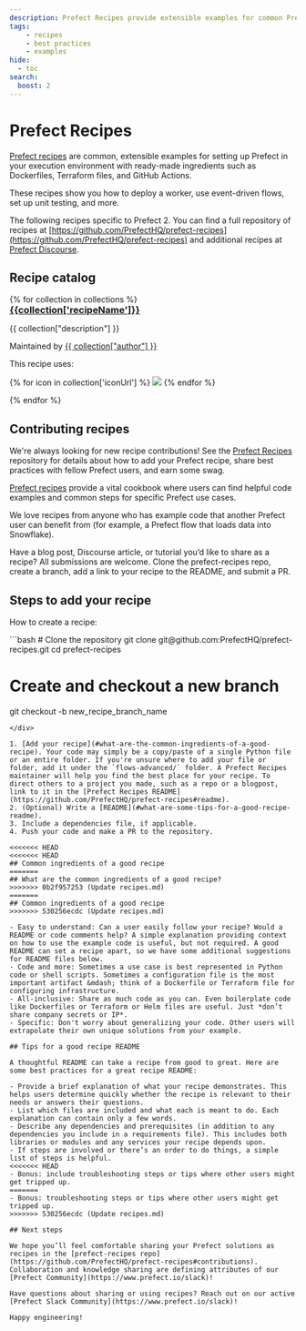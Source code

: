 ```yaml
---
description: Prefect Recipes provide extensible examples for common Prefect use cases.
tags:
    - recipes
    - best practices
    - examples
hide:
  - toc
search:
  boost: 2
---
```


# Prefect Recipes

[Prefect recipes](https://github.com/PrefectHQ/prefect-recipes) are common, extensible examples for setting up Prefect in your execution environment with ready-made ingredients such as Dockerfiles, Terraform files, and GitHub Actions.

These recipes show you how to deploy a worker, use event-driven flows, set up unit testing, and more.

The following recipes specific to Prefect 2. You can find a full repository of recipes at [https://github.com/PrefectHQ/prefect-recipes](https://github.com/PrefectHQ/prefect-recipes) and additional recipes at [Prefect Discourse](https://discourse.prefect.io/).

## Recipe catalog

<!-- The code below is a jinja2 template that will be rendered by generate_catalog.py -->
<div class="recipe-grid">
{% for collection in collections %}
    <div class="recipe-item">
        <div class="recipe-title">
            <a href="{{ collection['recipeUrl'] }}">
                <h3 style="margin: 0">{{collection['recipeName']}}</h3>
            </a>
        </div>
        <div class="recipe-desc">
            <p>
                {{ collection["description"] }}
            </p>
        </div>
        <div class="recipe-details">
            <p>
                Maintained by <a href="{{ collection["authorUrl"] }}">{{ collection["author"] }}</a>
            </p>
            <p>
                This recipe uses:
            </p>
            <p>
                {% for icon in collection['iconUrl'] %}
                    <img src="{{ icon }}" >
                {% endfor %}
            </p>
        </div>
    </div>
{% endfor %}
</div >

## Contributing recipes

We're always looking for new recipe contributions! See the [Prefect Recipes](https://github.com/PrefectHQ/prefect-recipes#contributing--swag-) repository for details about how to add your Prefect recipe, share best practices with fellow Prefect users, and earn some swag.

[Prefect recipes](https://github.com/PrefectHQ/prefect-recipes) provide a vital cookbook where users can find helpful code examples and common steps for specific Prefect use cases.

We love recipes from anyone who has example code that another Prefect user can benefit from (for example, a Prefect flow that loads data into Snowflake).

Have a blog post, Discourse article, or tutorial you’d like to share as a recipe? All submissions are welcome. Clone the prefect-recipes repo, create a branch, add a link to your recipe to the README, and submit a PR.

## Steps to add your recipe

How to create a recipe:

<div class="terminal">
```bash
# Clone the repository
git clone git@github.com:PrefectHQ/prefect-recipes.git
cd prefect-recipes

# Create and checkout a new branch

git checkout -b new_recipe_branch_name

```
</div>

1. [Add your recipe](#what-are-the-common-ingredients-of-a-good-recipe). Your code may simply be a copy/paste of a single Python file or an entire folder. If you're unsure where to add your file or folder, add it under the `flows-advanced/` folder. A Prefect Recipes maintainer will help you find the best place for your recipe. To direct others to a project you made, such as a repo or a blogpost, link to it in the [Prefect Recipes README](https://github.com/PrefectHQ/prefect-recipes#readme).
2. (Optional) Write a [README](#what-are-some-tips-for-a-good-recipe-readme).
3. Include a dependencies file, if applicable.
4. Push your code and make a PR to the repository.

<<<<<<< HEAD
<<<<<<< HEAD
## Common ingredients of a good recipe
=======
## What are the common ingredients of a good recipe?
>>>>>>> 0b2f957253 (Update recipes.md)
=======
## Common ingredients of a good recipe
>>>>>>> 530256ecdc (Update recipes.md)

- Easy to understand: Can a user easily follow your recipe? Would a README or code comments help? A simple explanation providing context on how to use the example code is useful, but not required. A good README can set a recipe apart, so we have some additional suggestions for README files below.
- Code and more: Sometimes a use case is best represented in Python code or shell scripts. Sometimes a configuration file is the most important artifact &mdash; think of a Dockerfile or Terraform file for configuring infrastructure.
- All-inclusive: Share as much code as you can. Even boilerplate code like Dockerfiles or Terraform or Helm files are useful. Just *don’t share company secrets or IP*.
- Specific: Don't worry about generalizing your code. Other users will extrapolate their own unique solutions from your example.

## Tips for a good recipe README

A thoughtful README can take a recipe from good to great. Here are some best practices for a great recipe README:

- Provide a brief explanation of what your recipe demonstrates. This helps users determine quickly whether the recipe is relevant to their needs or answers their questions.
- List which files are included and what each is meant to do. Each explanation can contain only a few words.
- Describe any dependencies and prerequisites (in addition to any dependencies you include in a requirements file). This includes both libraries or modules and any services your recipe depends upon.
- If steps are involved or there’s an order to do things, a simple list of steps is helpful.
<<<<<<< HEAD
- Bonus: include troubleshooting steps or tips where other users might get tripped up.
=======
- Bonus: troubleshooting steps or tips where other users might get tripped up.
>>>>>>> 530256ecdc (Update recipes.md)

## Next steps

We hope you’ll feel comfortable sharing your Prefect solutions as recipes in the [prefect-recipes repo](https://github.com/PrefectHQ/prefect-recipes#contributions). Collaboration and knowledge sharing are defining attributes of our [Prefect Community](https://www.prefect.io/slack)! 

Have questions about sharing or using recipes? Reach out on our active [Prefect Slack Community](https://www.prefect.io/slack)!

Happy engineering!
